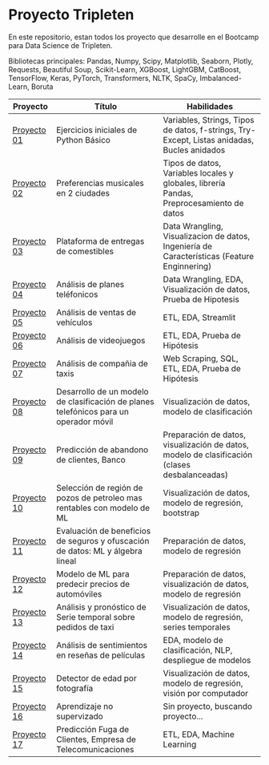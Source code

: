 # Proyecto Tripleten

En este repositorio, estan todos los proyecto que desarrolle en el Bootcamp para Data Science de Tripleten.

Bibliotecas principales: Pandas, Numpy, Scipy, Matplotlib, Seaborn, Plotly, Requests, Beautiful Soup, Scikit-Learn, XGBoost, LightGBM, CatBoost, TensorFlow, Keras, PyTorch, Transformers, NLTK, SpaCy, Imbalanced-Learn, Boruta

| Proyecto | Título | Habilidades |
| ------------- | ------------- | ------------- |
| [Proyecto 01](https://github.com/javidalr/tripleten-data-science/tree/Project-01-Basic-Python) | Ejercicios iniciales de Python Básico | Variables, Strings, Tipos de datos, f-strings, Try-Except, Listas anidadas, Bucles anidados |
| [Proyecto 02](https://github.com/javidalr/tripleten-data-science/tree/Project-02-Data-Preprocessing) | Preferencias musicales en 2 ciudades | Tipos de datos, Variables locales y globales, librería Pandas, Preprocesamiento de datos |
| [Proyecto 03](https://github.com/javidalr/tripleten-data-science/tree/Project-03-Exploratory-Data-Analysis3) | Plataforma de entregas de comestibles | Data Wrangling, Visualizacion de datos, Ingeniería de Características (Feature Enginnering) |
| [Proyecto 04](https://github.com/javidalr/tripleten-data-science/tree/Project-04-Statistical-Data-Analysis) | Análisis de planes teléfonicos | Data Wrangling, EDA, Visualización de datos, Prueba de Hipotesis | 
| [Proyecto 05](https://github.com/javidalr/tripleten-data-science/tree/Project-05-Software-Development-Tools) | Análisis de ventas de vehículos | ETL, EDA, Streamlit |
| [Proyecto 06](https://github.com/javidalr/tripleten-data-science/tree/Project-06-Integrated-Project) | Análisis de videojuegos | ETL, EDA, Prueba de Hipótesis |
| [Proyecto 07](https://github.com/javidalr/tripleten-data-science/tree/Project-07-Data-Collection-and-Storage) | Análisis de compañia de taxis | Web Scraping, SQL, ETL, EDA, Prueba de Hipótesis |
| [Proyecto 08](https://github.com/javidalr/tripleten-data-science/tree/Project-08-Introduction-to-Machine-Learning) | Desarrollo de un modelo de clasificación de planes telefónicos para un operador móvil | Visualización de datos, modelo de clasificación |
| [Proyecto 09](https://github.com/javidalr/tripleten-data-science/tree/Project-09-Supervised-Learning) | Predicción de abandono de clientes, Banco | Preparación de datos, visualización de datos, modelo de clasificación (clases desbalanceadas) |
| [Proyecto 10](https://github.com/javidalr/tripleten-data-science/tree/Project-10-Machine-Learning-in-Business) | Selección de región de pozos de petroleo mas rentables con modelo de ML | Visualización de datos, modelo de regresión, bootstrap |
| [Proyecto 11](https://github.com/javidalr/tripleten-data-science/tree/Project-11-Linear-Algebra) | Evaluación de beneficios de seguros y ofuscación de datos: ML y álgebra lineal | Preparación de datos, modelo de regresión |
| [Proyecto 12](https://github.com/javidalr/tripleten-data-science/tree/Project-12-Numerical-Methods) | Modelo de ML para predecir precios de automóviles | Preparación de datos, visualización de datos, modelo de regresión |
| [Proyecto 13](https://github.com/javidalr/tripleten-data-science/tree/Project-13-Time-Series) | Análisis y pronóstico de Serie temporal sobre pedidos de taxi | Visualización de datos, modelo de regresión, series temporales |
| [Proyecto 14](https://github.com/javidalr/tripleten-data-science/tree/Project-14-Machine-Learning-for-Text) | Análisis de sentimientos en reseñas de películas | EDA, modelo de clasificación, NLP, despliegue de modelos |
| [Proyecto 15](https://github.com/javidalr/tripleten-data-science/tree/Project-15-Computer-Vision) | Detector de edad por fotografía | Visualización de datos, modelo de regresión, visión por computador |
| [Proyecto 16](https://github.com/javidalr/tripleten-data-science/tree/Project-16-Unsupervised-Learning) | Aprendizaje no supervizado | Sin proyecto, buscando proyecto... |
| [Proyecto 17](https://github.com/javidalr/tripleten-data-science/tree/Project-17-Final-Project) | Predicción Fuga de Clientes, Empresa de Telecomunicaciones | ETL, EDA, Machine Learning |
